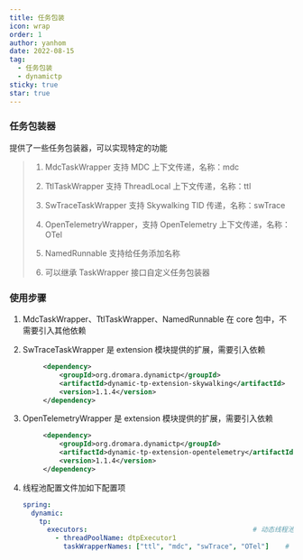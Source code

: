 ```yaml
---
title: 任务包装
icon: wrap
order: 1
author: yanhom
date: 2022-08-15
tag:
  - 任务包装
  - dynamictp
sticky: true
star: true
---
```


### 任务包装器

提供了一些任务包装器，可以实现特定的功能

> 1. MdcTaskWrapper 支持 MDC 上下文传递，名称：mdc
>
> 2. TtlTaskWrapper 支持 ThreadLocal 上下文传递，名称：ttl
>
> 3. SwTraceTaskWrapper 支持 Skywalking TID 传递，名称：swTrace
> 
> 4. OpenTelemetryWrapper，支持 OpenTelemetry 上下文传递，名称：OTel
>
> 5. NamedRunnable 支持给任务添加名称
>
> 6. 可以继承 TaskWrapper 接口自定义任务包装器


### 使用步骤

1. MdcTaskWrapper、TtlTaskWrapper、NamedRunnable 在 core 包中，不需要引入其他依赖

2. SwTraceTaskWrapper 是 extension 模块提供的扩展，需要引入依赖

   ```xml
        <dependency>
            <groupId>org.dromara.dynamictp</groupId>
            <artifactId>dynamic-tp-extension-skywalking</artifactId>
            <version>1.1.4</version>
        </dependency>
    ```
   
3. OpenTelemetryWrapper 是 extension 模块提供的扩展，需要引入依赖

   ```xml
        <dependency>
            <groupId>org.dromara.dynamictp</groupId>
            <artifactId>dynamic-tp-extension-opentelemetry</artifactId>
            <version>1.1.4</version>
        </dependency>
    ```
   
4. 线程池配置文件加如下配置项

   ```yaml
   spring:
     dynamic:
       tp:
         executors:                                         # 动态线程池配置，省略其他项，具体看上述配置文件
           - threadPoolName: dtpExecutor1
             taskWrapperNames: ["ttl", "mdc", "swTrace", "OTel"]    # 任务包装器名称，继承 TaskWrapper 接口
   ```